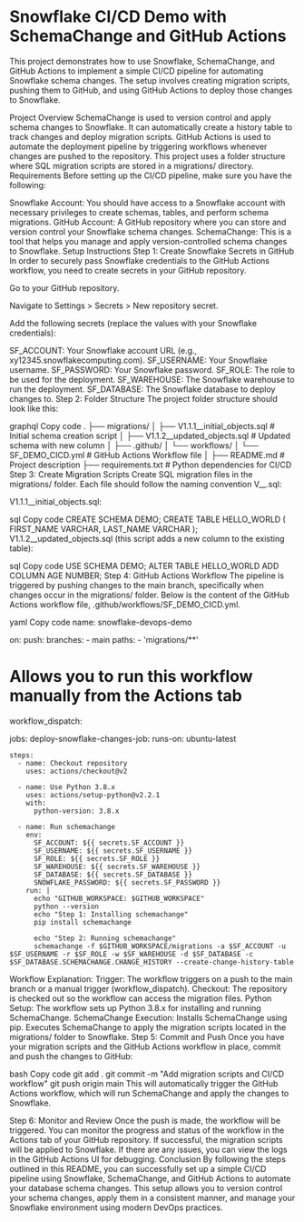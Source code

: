 <h1>Snowflake CI/CD Demo with SchemaChange and GitHub Actions</h1>

This project demonstrates how to use Snowflake, SchemaChange, and GitHub Actions to implement a simple CI/CD pipeline for automating Snowflake schema changes. The setup involves creating migration scripts, pushing them to GitHub, and using GitHub Actions to deploy those changes to Snowflake.

Project Overview
SchemaChange is used to version control and apply schema changes to Snowflake. It can automatically create a history table to track changes and deploy migration scripts.
GitHub Actions is used to automate the deployment pipeline by triggering workflows whenever changes are pushed to the repository.
This project uses a folder structure where SQL migration scripts are stored in a migrations/ directory.
Requirements
Before setting up the CI/CD pipeline, make sure you have the following:

Snowflake Account: You should have access to a Snowflake account with necessary privileges to create schemas, tables, and perform schema migrations.
GitHub Account: A GitHub repository where you can store and version control your Snowflake schema changes.
SchemaChange: This is a tool that helps you manage and apply version-controlled schema changes to Snowflake.
Setup Instructions
Step 1: Create Snowflake Secrets in GitHub
In order to securely pass Snowflake credentials to the GitHub Actions workflow, you need to create secrets in your GitHub repository.

Go to your GitHub repository.

Navigate to Settings > Secrets > New repository secret.

Add the following secrets (replace the values with your Snowflake credentials):

SF_ACCOUNT: Your Snowflake account URL (e.g., xy12345.snowflakecomputing.com).
SF_USERNAME: Your Snowflake username.
SF_PASSWORD: Your Snowflake password.
SF_ROLE: The role to be used for the deployment.
SF_WAREHOUSE: The Snowflake warehouse to run the deployment.
SF_DATABASE: The Snowflake database to deploy changes to.
Step 2: Folder Structure
The project folder structure should look like this:

graphql
Copy code
.
├── migrations/
│   ├── V1.1.1__initial_objects.sql  # Initial schema creation script
│   ├── V1.1.2__updated_objects.sql  # Updated schema with new column
│
├── .github/
│   └── workflows/
│       └── SF_DEMO_CICD.yml  # GitHub Actions Workflow file
│
├── README.md  # Project description
├── requirements.txt  # Python dependencies for CI/CD
Step 3: Create Migration Scripts
Create SQL migration files in the migrations/ folder. Each file should follow the naming convention V<version>__<description>.sql:

V1.1.1__initial_objects.sql:

sql
Copy code
CREATE SCHEMA DEMO;
CREATE TABLE HELLO_WORLD
(
   FIRST_NAME VARCHAR,
   LAST_NAME VARCHAR
);
V1.1.2__updated_objects.sql (this script adds a new column to the existing table):

sql
Copy code
USE SCHEMA DEMO;
ALTER TABLE HELLO_WORLD ADD COLUMN AGE NUMBER;
Step 4: GitHub Actions Workflow
The pipeline is triggered by pushing changes to the main branch, specifically when changes occur in the migrations/ folder. Below is the content of the GitHub Actions workflow file, .github/workflows/SF_DEMO_CICD.yml.

yaml
Copy code
name: snowflake-devops-demo

on:
  push:
    branches:
      - main
    paths:
      - 'migrations/**'

  # Allows you to run this workflow manually from the Actions tab
  workflow_dispatch:

jobs:
  deploy-snowflake-changes-job:
    runs-on: ubuntu-latest

    steps:
      - name: Checkout repository
        uses: actions/checkout@v2

      - name: Use Python 3.8.x
        uses: actions/setup-python@v2.2.1
        with:
          python-version: 3.8.x

      - name: Run schemachange
        env:
          SF_ACCOUNT: ${{ secrets.SF_ACCOUNT }}
          SF_USERNAME: ${{ secrets.SF_USERNAME }}
          SF_ROLE: ${{ secrets.SF_ROLE }}
          SF_WAREHOUSE: ${{ secrets.SF_WAREHOUSE }}
          SF_DATABASE: ${{ secrets.SF_DATABASE }}
          SNOWFLAKE_PASSWORD: ${{ secrets.SF_PASSWORD }}
        run: |
          echo "GITHUB_WORKSPACE: $GITHUB_WORKSPACE"
          python --version
          echo "Step 1: Installing schemachange"
          pip install schemachange
          
          echo "Step 2: Running schemachange"
          schemachange -f $GITHUB_WORKSPACE/migrations -a $SF_ACCOUNT -u $SF_USERNAME -r $SF_ROLE -w $SF_WAREHOUSE -d $SF_DATABASE -c $SF_DATABASE.SCHEMACHANGE.CHANGE_HISTORY --create-change-history-table
Workflow Explanation:
Trigger: The workflow triggers on a push to the main branch or a manual trigger (workflow_dispatch).
Checkout: The repository is checked out so the workflow can access the migration files.
Python Setup: The workflow sets up Python 3.8.x for installing and running SchemaChange.
SchemaChange Execution:
Installs SchemaChange using pip.
Executes SchemaChange to apply the migration scripts located in the migrations/ folder to Snowflake.
Step 5: Commit and Push
Once you have your migration scripts and the GitHub Actions workflow in place, commit and push the changes to GitHub:

bash
Copy code
git add .
git commit -m "Add migration scripts and CI/CD workflow"
git push origin main
This will automatically trigger the GitHub Actions workflow, which will run SchemaChange and apply the changes to Snowflake.

Step 6: Monitor and Review
Once the push is made, the workflow will be triggered. You can monitor the progress and status of the workflow in the Actions tab of your GitHub repository.
If successful, the migration scripts will be applied to Snowflake.
If there are any issues, you can view the logs in the GitHub Actions UI for debugging.
Conclusion
By following the steps outlined in this README, you can successfully set up a simple CI/CD pipeline using Snowflake, SchemaChange, and GitHub Actions to automate your database schema changes. This setup allows you to version control your schema changes, apply them in a consistent manner, and manage your Snowflake environment using modern DevOps practices.
